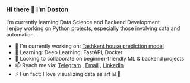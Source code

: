 ### Hi there 👋 I'm Doston

I'm currently learning Data Science and Backend Development  
I enjoy working on Python projects, especially those involving data and automation.

- 🔭 I’m currently working on: [Tashkent house prediction model](#)
- 🌱 Learning: Deep Learning, FastAPI, Docker
- 💞️ Looking to collaborate on beginner-friendly ML & backend projects
- 📫 Reach me via: [Telegram](https://t.me/doksbroo) , [Email](mailto:ubaydullayevdoston607@gmail.com) , [LinkedIn](https://www.linkedin.com/in/doston-ai)
- ⚡ Fun fact: I love visualizing data as art 📊🎨

<!---
Doston-ai/Doston-ai is a ✨ special ✨ repository because its `README.md` (this file) appears on your GitHub profile.
You can click the Preview link to take a look at your changes.
--->
